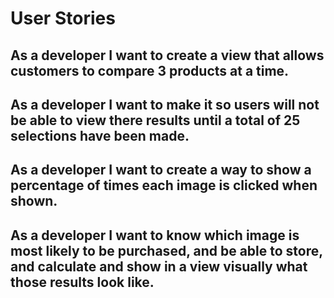 # User Stories

## As a developer I want to create a view that allows customers to compare 3 products at a time.

## As a developer I want to make it so users will not be able to view there results until a total of 25 selections have been made.

## As a developer I want to create a way to show a percentage of times each image is clicked when shown. 

## As a developer I want to know which image is most likely to be purchased, and be able to store, and calculate and show in a view visually what those results look like. 